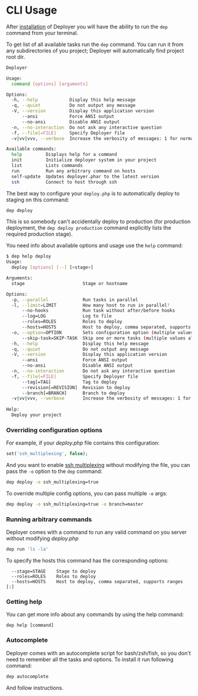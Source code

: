 # CLI Usage

After [installation](installation.md) of Deployer you will have the ability to run the `dep` command from your terminal.

To get list of all available tasks run the `dep` command. You can run it from any subdirectories of you project; 
Deployer will automatically find project root dir. 
 
~~~bash
Deployer

Usage:
  command [options] [arguments]

Options:
  -h, --help            Display this help message
  -q, --quiet           Do not output any message
  -V, --version         Display this application version
      --ansi            Force ANSI output
      --no-ansi         Disable ANSI output
  -n, --no-interaction  Do not ask any interactive question
  -f, --file[=FILE]     Specify Deployer file
  -v|vv|vvv, --verbose  Increase the verbosity of messages: 1 for normal output, 2 for more verbose output and 3 for debug

Available commands:
  help         Displays help for a command
  init         Initialize deployer system in your project
  list         Lists commands
  run          Run any arbitrary command on hosts
  self-update  Updates deployer.phar to the latest version
  ssh          Connect to host through ssh
~~~

The best way to configure your `deploy.php` is to automatically deploy to staging on this command:
 
~~~bash
dep deploy
~~~

This is so somebody can't accidentally deploy to production (for production deployment, the `dep deploy production` command explicitly lists the required production stage).

You need info about available options and usage use the `help` command:
 
~~~bash
$ dep help deploy
Usage:
  deploy [options] [--] [<stage>]

Arguments:
  stage                      Stage or hostname

Options:
  -p, --parallel             Run tasks in parallel
  -l, --limit=LIMIT          How many host to run in parallel?
      --no-hooks             Run task without after/before hooks
      --log=LOG              Log to file
      --roles=ROLES          Roles to deploy
      --hosts=HOSTS          Host to deploy, comma separated, supports ranges [:]
  -o, --option=OPTION        Sets configuration option (multiple values allowed)
      --skip-task=SKIP-TASK  Skip one or more tasks (multiple values allowed)
  -h, --help                 Display this help message
  -q, --quiet                Do not output any message
  -V, --version              Display this application version
      --ansi                 Force ANSI output
      --no-ansi              Disable ANSI output
  -n, --no-interaction       Do not ask any interactive question
  -f, --file[=FILE]          Specify Deployer file
      --tag[=TAG]            Tag to deploy
      --revision[=REVISION]  Revision to deploy
      --branch[=BRANCH]      Branch to deploy
  -v|vv|vvv, --verbose       Increase the verbosity of messages: 1 for normal output, 2 for more verbose output and 3 for debug
 
Help:
  Deploy your project
~~~

### Overriding configuration options

For example, if your _deploy.php_ file contains this configuration:

~~~php
set('ssh_multiplexing', false);
~~~

And you want to enable [ssh multiplexing](https://en.wikibooks.org/wiki/OpenSSH/Cookbook/Multiplexing) without modifying the file, you can pass the `-o` option to the `dep` command:

~~~bash
dep deploy -o ssh_multiplexing=true
~~~

To override multiple config options, you can pass multiple `-o` args:

~~~bash
dep deploy -o ssh_multiplexing=true -o branch=master
~~~

### Running arbitrary commands
 
Deployer comes with a command to run any valid command on you server without modifying _deploy.php_
 
~~~bash
dep run 'ls -la'
~~~

To specify the hosts this command has the corresponding options:

~~~
  --stage=STAGE    Stage to deploy
  --roles=ROLES    Roles to deploy
  --hosts=HOSTS    Host to deploy, comma separated, supports ranges [:]
~~~

### Getting help

You can get more info about any commands by using the help command:

~~~
dep help [command]
~~~

### Autocomplete

Deployer comes with an autocomplete script for bash/zsh/fish, so you don't need to remember all the tasks and options.
To install it run following command:

~~~bash
dep autocomplete
~~~

And follow instructions.
